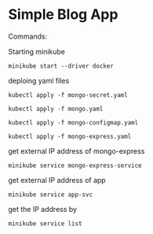 # Simple Blog App
Commands:

Starting minikube

`minikube start --driver docker`

deploing yaml files

`kubectl apply -f mongo-secret.yaml`

`kubectl apply -f mongo.yaml`

`kubectl apply -f mongo-configmap.yaml`

`kubectl apply -f mongo-express.yaml`


get external IP address of mongo-express

`minikube service mongo-express-service`


get external IP address of app

`minikube service app-svc`


get the IP address by

`minikube service list`

